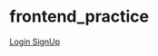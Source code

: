 ﻿# frontend_practice

<a href="https://html-preview.github.io/?url=https://github.com/thenaserov/frontend_practice/blob/main/login_signup/index.html" target="_blank">Login SignUp</a>
